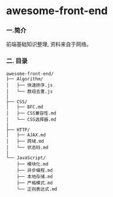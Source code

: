 # awesome-front-end
### 一.简介
前端基础知识整理, 资料来自于网络。

### 二. 目录

    awesome-front-end/
    ├── Algorithm/
    │   ├── 快速排序.js
    │   └── 数组去重.js
    |
    ├── CSS/
    │   ├── BFC.md
    │   ├── CSS兼容性.md
    │   └── CSS选择器.md
    |
    ├── HTTP/
    │   ├── AJAX.md
    │   ├── 跨域.md
    │   └── 状态码.md
    |
    └── JavaScript/
        ├── 模块化.md
        ├── 异步编程.md
        ├── 本地存储.md
        ├── 严格模式.md
        └── 正则表达式.md


